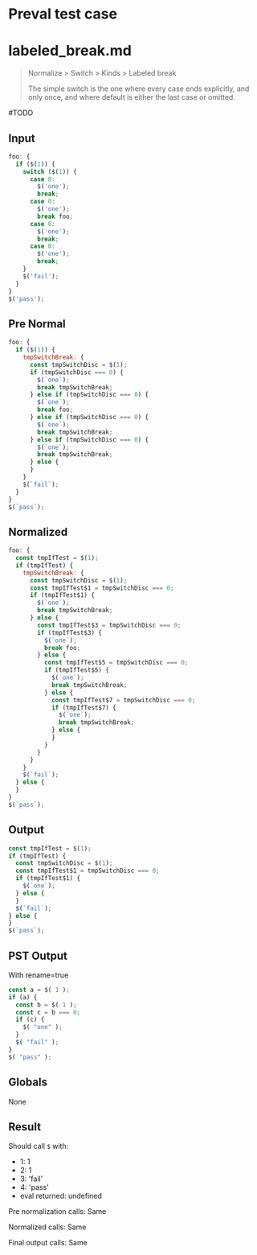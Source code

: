 # Preval test case

# labeled_break.md

> Normalize > Switch > Kinds > Labeled break
>
> The simple switch is the one where every case ends explicitly, and only once, and where default is either the last case or omitted.

#TODO

## Input

`````js filename=intro
foo: {
  if ($(1)) {
    switch ($(1)) {
      case 0:
        $('one');
        break;
      case 0:
        $('one');
        break foo;
      case 0:
        $('one');
        break;
      case 0:
        $('one');
        break;
    }
    $('fail');
  }
}
$('pass');
`````

## Pre Normal


`````js filename=intro
foo: {
  if ($(1)) {
    tmpSwitchBreak: {
      const tmpSwitchDisc = $(1);
      if (tmpSwitchDisc === 0) {
        $(`one`);
        break tmpSwitchBreak;
      } else if (tmpSwitchDisc === 0) {
        $(`one`);
        break foo;
      } else if (tmpSwitchDisc === 0) {
        $(`one`);
        break tmpSwitchBreak;
      } else if (tmpSwitchDisc === 0) {
        $(`one`);
        break tmpSwitchBreak;
      } else {
      }
    }
    $(`fail`);
  }
}
$(`pass`);
`````

## Normalized


`````js filename=intro
foo: {
  const tmpIfTest = $(1);
  if (tmpIfTest) {
    tmpSwitchBreak: {
      const tmpSwitchDisc = $(1);
      const tmpIfTest$1 = tmpSwitchDisc === 0;
      if (tmpIfTest$1) {
        $(`one`);
        break tmpSwitchBreak;
      } else {
        const tmpIfTest$3 = tmpSwitchDisc === 0;
        if (tmpIfTest$3) {
          $(`one`);
          break foo;
        } else {
          const tmpIfTest$5 = tmpSwitchDisc === 0;
          if (tmpIfTest$5) {
            $(`one`);
            break tmpSwitchBreak;
          } else {
            const tmpIfTest$7 = tmpSwitchDisc === 0;
            if (tmpIfTest$7) {
              $(`one`);
              break tmpSwitchBreak;
            } else {
            }
          }
        }
      }
    }
    $(`fail`);
  } else {
  }
}
$(`pass`);
`````

## Output


`````js filename=intro
const tmpIfTest = $(1);
if (tmpIfTest) {
  const tmpSwitchDisc = $(1);
  const tmpIfTest$1 = tmpSwitchDisc === 0;
  if (tmpIfTest$1) {
    $(`one`);
  } else {
  }
  $(`fail`);
} else {
}
$(`pass`);
`````

## PST Output

With rename=true

`````js filename=intro
const a = $( 1 );
if (a) {
  const b = $( 1 );
  const c = b === 0;
  if (c) {
    $( "one" );
  }
  $( "fail" );
}
$( "pass" );
`````

## Globals

None

## Result

Should call `$` with:
 - 1: 1
 - 2: 1
 - 3: 'fail'
 - 4: 'pass'
 - eval returned: undefined

Pre normalization calls: Same

Normalized calls: Same

Final output calls: Same
